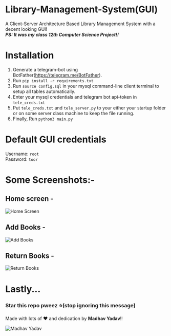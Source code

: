 # Library-Management-System(GUI)
A Client-Server Architecture Based Library Management System with a decent looking GUI!  
***PS: It was my class 12th Computer Science Project!!***


# Installation
1. Generate a telegram-bot using BotFather(https://telegram.me/BotFather).
2. Run `pip install -r requirements.txt` 
3. Run `source config.sql` in your mysql command-line client terminal to setup all tables automatically.
4. Enter your mysql credentials and telegram bot api-token in `tele_creds.txt`
5. Put `tele_creds.txt` and `tele_server.py` to your either your startup folder or on some server class machine to keep the file running.
6. Finally, Run `python3 main.py` 

# Default GUI credentials
Username: `root`  
Password: `toor`

# Some Screenshots:-
## Home screen - 
![Home Screen](https://github.com/mymadhavyadav07/Library-Management-System/blob/main/images/home_screen.png)  

## Add Books - 
![Add Books](https://github.com/mymadhavyadav07/Library-Management-System/blob/main/images/add_books.png)  

## Return Books - 
![Return Books](https://github.com/mymadhavyadav07/Library-Management-System/blob/main/images/return_books.png)  



# Lastly...
### Star this repo pweez ⭐(stop ignoring this message)

Made with lots of ❤ and dedication by **Madhav Yadav**!!

![Madhav Yadav](https://avatars.githubusercontent.com/u/66372332?v=4)
